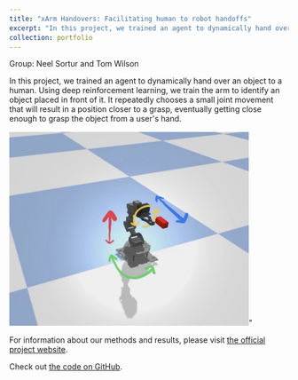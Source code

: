 ```yaml
---
title: "xArm Handovers: Facilitating human to robot handoffs"
excerpt: "In this project, we trained an agent to dynamically hand over an object to a human. We used vision-based deep reinforcement learning and an xArm, pictured below. <br/><br/><img src='/images/actions.png'>"
collection: portfolio
---
```


Group: Neel Sortur and Tom Wilson

In this project, we trained an agent to dynamically hand over an object to a human. Using deep reinforcement learning, we train the arm to identify an object placed in front of it. It repeatedly chooses a small joint movement that will result in a position closer to a grasp, eventually getting close enough to grasp the object from a user's hand.

<img src='/images/actions.png'>"

For information about our methods and results, please visit [the official project website](https://sites.google.com/husky.neu.edu/xarmhandovers/?pli=1).

Check out [the code on GitHub](https://github.com/nsortur/xArm_Handovers).

